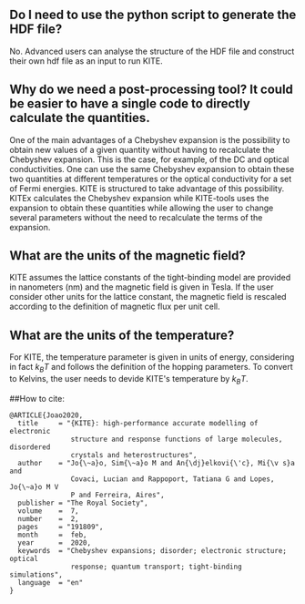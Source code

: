 
## Do I need to use the python script to generate the HDF file?

No. Advanced users can analyse the structure of the HDF file and construct their own hdf file as an input to run KITE. 

## Why do we need a post-processing tool? It could be easier to have a single code to directly calculate the quantities.

One of the main advantages of a Chebyshev expansion is the possibility to obtain new values of a given quantity without having to recalculate the Chebyshev expansion. This is the case, for example, of the DC and optical conductivities. One can use the same Chebyshev expansion to obtain these two quantities at different temperatures or the optical conductivity for a set of Fermi energies. KITE is structured to take advantage of this possibility. KITEx calculates the Chebyshev expansion while KITE-tools uses the expansion to obtain these quantities while allowing the user to change several parameters without the need to recalculate the terms of the expansion.

## What are the units of the magnetic field?  

KITE assumes the lattice constants of the tight-binding model are provided in nanometers (nm) and the magnetic field is given in Tesla. If the user consider other units for the lattice constant, the magnetic field is rescaled according to the definition of magnetic flux per unit cell. 


## What are the units of the temperature? 
For KITE, the temperature parameter is given in units of energy, considering in fact $k_BT$ and follows the definition of the hopping parameters. To convert to Kelvins, the user needs to devide KITE's temperature by $k_BT$.

##How to cite:

```
@ARTICLE{Joao2020,
  title     = "{KITE}: high-performance accurate modelling of electronic
               structure and response functions of large molecules, disordered
               crystals and heterostructures",
  author    = "Jo{\~a}o, Sim{\~a}o M and An{\dj}elkovi{\'c}, Mi{\v s}a and
               Covaci, Lucian and Rappoport, Tatiana G and Lopes, Jo{\~a}o M V
               P and Ferreira, Aires",
  publisher = "The Royal Society",
  volume    =  7,
  number    =  2,
  pages     = "191809",
  month     =  feb,
  year      =  2020,
  keywords  = "Chebyshev expansions; disorder; electronic structure; optical
               response; quantum transport; tight-binding simulations",
  language  = "en"
}
```

